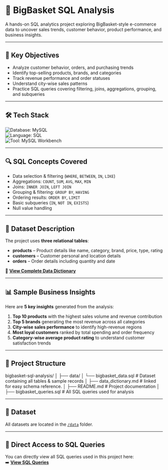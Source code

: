 # 🛒 BigBasket SQL Analysis

A hands-on SQL analytics project exploring BigBasket-style e-commerce data to uncover sales trends, customer behavior, product performance, and business insights.

---

## 🎯 Key Objectives

- Analyze customer behavior, orders, and purchasing trends
- Identify top-selling products, brands, and categories
- Track revenue performance and order statuses
- Understand city-wise sales patterns
- Practice SQL queries covering filtering, joins, aggregations, grouping, and subqueries

---

## 🛠️ Tech Stack

![Database: MySQL](https://img.shields.io/badge/Database-MySQL-00758F?style=for-the-badge&logo=mysql&logoColor=white)  
![Language: SQL](https://img.shields.io/badge/Language-SQL-4B8BBE?style=for-the-badge)  
![Tool: MySQL Workbench](https://img.shields.io/badge/Tool-MySQL%20Workbench-F9A825?style=for-the-badge&logo=mysql&logoColor=white)

---

## 🔍 SQL Concepts Covered

- Data selection & filtering (`WHERE`, `BETWEEN`, `IN`, `LIKE`)
- Aggregations: `COUNT`, `SUM`, `AVG`, `MAX`, `MIN`
- Joins: `INNER JOIN`, `LEFT JOIN`
- Grouping & filtering: `GROUP BY`, `HAVING`
- Ordering results: `ORDER BY`, `LIMIT`
- Basic subqueries (`IN`, `NOT IN`, `EXISTS`)
- Null value handling

---

## 📑 Dataset Description

The project uses **three relational tables**:

- **products** – Product details like name, category, brand, price, type, rating
- **customers** – Customer personal and location details
- **orders** – Order details including quantity and date

📄 **[View Complete Data Dictionary](DATA_DICTIONARY.md)**


---


## 📊 Sample Business Insights

Here are **5 key insights** generated from the analysis:

1. **Top 10 products** with the highest sales volume and revenue contribution  
2. **Top 5 brands** generating the most revenue across all categories  
3. **City-wise sales performance** to identify high-revenue regions  
4. **Most loyal customers** ranked by total spending and order frequency  
5. **Category-wise average product rating** to understand customer satisfaction trends


---

## 📂 Project Structure

bigbasket-sql-analysis/
│
├── data/
│ └── bigbasket_data.sql # Dataset containing all tables & sample records
│
├── data_dictionary.md # linked for easy schema reference.
│
├── README.md # Project documentation
│ 
├── bigbasket_queries.sql # All SQL queries used for analysis

---

## 📂 Dataset
All datasets are located in the [`/data`](data) folder.

---

## 🔗 Direct Access to SQL Queries
You can directly view all SQL queries used in this project here:  
➡️ **[View SQL Queries](bigbasket_queries.sql)**
